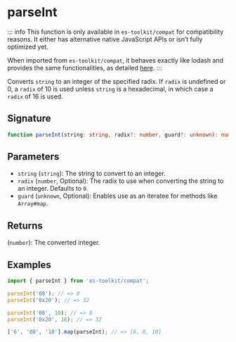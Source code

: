 # parseInt

::: info
This function is only available in `es-toolkit/compat` for compatibility reasons. It either has alternative native JavaScript APIs or isn’t fully optimized yet.

When imported from `es-toolkit/compat`, it behaves exactly like lodash and provides the same functionalities, as detailed [here](../../../compatibility.md).
:::

Converts `string` to an integer of the specified radix. If `radix` is undefined or 0, a `radix` of 10 is used unless `string` is a hexadecimal, in which case a `radix` of 16 is used.

## Signature

```typescript
function parseInt(string: string, radix?: number, guard?: unknown): number;
```

## Parameters

- `string` (`string`): The string to convert to an integer.
- `radix` (`number`, Optional): The radix to use when converting the string to an integer. Defaults to `0`.
- `guard` (`unknown`, Optional): Enables use as an iteratee for methods like `Array#map`.

## Returns

(`number`): The converted integer.

## Examples

```javascript
import { parseInt } from 'es-toolkit/compat';

parseInt('08'); // => 8
parseInt('0x20'); // => 32

parseInt('08', 10); // => 8
parseInt('0x20', 16); // => 32

['6', '08', '10'].map(parseInt); // => [6, 8, 10]
```
